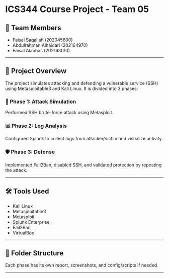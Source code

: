 # ICS344 Course Project - Team 05

## 👥 Team Members
- Faisal Saqallah (202045600)
- Abdulrahman Alhaidari (202164970)
- Faisal Alabbas (202163010)

---

## 📌 Project Overview

The project simulates attacking and defending a vulnerable service (SSH) using Metasploitable3 and Kali Linux. It is divided into 3 phases:

### 🧨 Phase 1: Attack Simulation
Performed SSH brute-force attack using Metasploit.

### 📊 Phase 2: Log Analysis
Configured Splunk to collect logs from attacker/victim and visualize activity.

### 🛡️ Phase 3: Defense
Implemented Fail2Ban, disabled SSH, and validated protection by repeating the attack.

---

## 🛠 Tools Used
- Kali Linux
- Metasploitable3
- Metasploit
- Splunk Enterprise
- Fail2Ban
- VirtualBox

---

## 📁 Folder Structure
Each phase has its own report, screenshots, and config/scripts if needed.

---
